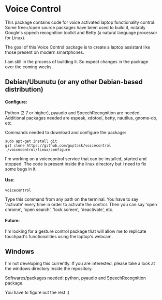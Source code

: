 # Voice Control

This package contains code for voice activated laptop functionality control. Some 
free+/open source packages have been used to build it, notably Google's sppech 
recognition toolkit and Betty (a natural language processor for Linux).

The goal of this Voice Control package is to create a laptop assistant like those 
present on modern smartphones.

I am still in the process of building it. So expect changes in the package over 
the coming weeks.


## Debian/Ubunutu (or any other Debian-based distribution)

#### Configure:

Python (2.7 or higher), pyaudio and SpeechRecognition are needed.
Additional packages needed are espeak, xdotool, betty, nautilus, gnome-do, etc.

Commands needed to download and configure the package:

    sudo apt-get install git
    git clone https://github.com/guptask/voicecontrol
    ./voicecontrol/linux/configure

I'm working on a voicecontrol service that can be installed, started and stopped.
The code is present inside the linux directory but I need to fix some bugs in it.

#### Use:

    voicecontrol

Type this command from any path on the terminal. You have to say 'activate' every 
time  in order to activate the control. Then you can say 'open chrome', 'open search', 
'lock screen', 'deactivate', etc.

#### Future:

I'm looking for a gesture control package that will allow me to replicate touchpad's 
functionalities using the laptop's webcam.


## Windows

I'm not developing this currently. If you are interested, please take a look 
at the windows directory inside the repository.

Softwares/packages needed: python, pyaudio and SpeechRecognition package.

You have to figure out the rest :)

